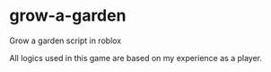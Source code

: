 # grow-a-garden
Grow a garden script in roblox

All logics used in this game are based on my experience as a player.
